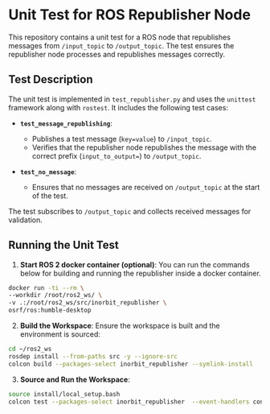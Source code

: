 # Unit Test for ROS Republisher Node

This repository contains a unit test for a ROS node that republishes messages from `/input_topic` to `/output_topic`. The test ensures the republisher node processes and republishes messages correctly.

## Test Description

The unit test is implemented in `test_republisher.py` and uses the `unittest` framework along with `rostest`. It includes the following test cases:

- **`test_message_republishing`**: 
  - Publishes a test message (`key=value`) to `/input_topic`.
  - Verifies that the republisher node republishes the message with the correct prefix (`input_to_output=`) to `/output_topic`.

- **`test_no_message`**:
  - Ensures that no messages are received on `/output_topic` at the start of the test.

The test subscribes to `/output_topic` and collects received messages for validation.

## Running the Unit Test
1. **Start ROS 2 docker container (optional)**:
You can run the commands below for building and running the republisher inside a docker container.
  ```bash
  docker run -ti --rm \
  --workdir /root/ros2_ws/ \
  -v .:/root/ros2_ws/src/inorbit_republisher \
  osrf/ros:humble-desktop
  ```
2. **Build the Workspace**:
  Ensure the workspace is built and the environment is sourced:
  ```bash
  cd ~/ros2_ws
  rosdep install --from-paths src -y --ignore-src
  colcon build --packages-select inorbit_republisher --symlink-install
  ```
3. **Source and Run the Workspace**:
  ```bash
  source install/local_setup.bash
  colcon test --packages-select inorbit_republisher  --event-handlers console_cohesion+ console_direct+
  ```
